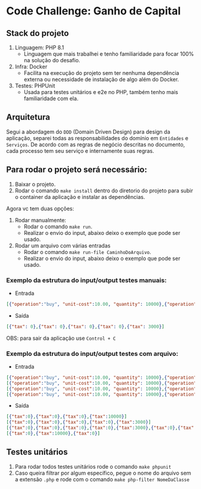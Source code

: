 # Code Challenge: Ganho de Capital
## Stack do projeto
1. Linguagem: PHP 8.1 
   * Linguagem que mais trabalhei e tenho familiaridade para focar 100% na solução do desafio.
2. Infra: Docker
   * Facilita na execução do projeto sem ter nenhuma dependência externa ou necessidade de instalação de algo além do Docker.
3. Testes: PHPUnit
   * Usada para testes unitários e e2e no PHP, também tenho mais familiaridade com ela.
   
## Arquitetura
Segui a abordagem do `DDD` (Domain Driven Design) para design da aplicação, separei todas as responsabilidades do domínio em `Entidades` e `Serviços`.
De acordo com as regras de negócio descritas no documento, cada processo tem seu serviço e internamente suas regras.

## Para rodar o projeto será necessário:

1. Baixar o projeto.
2. Rodar o comando `make install` dentro do diretorio do projeto para subir o container da aplicação e instalar as dependências.

Agora vc tem duas opções:
1. Rodar manualmente:
   * Rodar o comando `make run`.
   * Realizar o envio do input, abaixo deixo o exemplo que pode ser usado.
2. Rodar um arquivo com várias entradas
   * Rodar o comando `make run-file CaminhoDoArquivo`.
   * Realizar o envio do input, abaixo deixo o exemplo que pode ser usado.

### Exemplo da estrutura do input/output testes manuais:
* Entrada
``` json
[{"operation":"buy", "unit-cost":10.00, "quantity": 10000},{"operation":"sell", "unit-cost":2.00, "quantity": 5000},{"operation":"sell", "unit-cost":20.00, "quantity": 2000},{"operation":"sell", "unit-cost":20.00, "quantity": 2000},{"operation":"sell", "unit-cost":25.00, "quantity": 1000}]
```
* Saída
``` json
[{"tax": 0},{"tax": 0},{"tax": 0},{"tax": 0},{"tax": 3000}]
```
OBS: para sair da aplicação use `Control + C`

### Exemplo da estrutura do input/output testes com arquivo:
* Entrada
``` json
[{"operation":"buy", "unit-cost":10.00, "quantity": 10000},{"operation":"buy", "unit-cost":25.00, "quantity": 5000},{"operation":"sell", "unit-cost":15.00, "quantity": 10000},{"operation":"sell", "unit-cost":25.00, "quantity": 5000}]
[{"operation":"buy", "unit-cost":10.00, "quantity": 10000},{"operation":"sell", "unit-cost":2.00, "quantity": 5000},{"operation":"sell", "unit-cost":20.00, "quantity": 2000},{"operation":"sell", "unit-cost":20.00, "quantity": 2000},{"operation":"sell", "unit-cost":25.00, "quantity": 1000}]
[{"operation":"buy", "unit-cost":10.00, "quantity": 10000},{"operation":"sell", "unit-cost":2.00, "quantity": 5000},{"operation":"sell", "unit-cost":20.00, "quantity": 2000},{"operation":"sell", "unit-cost":20.00, "quantity": 2000},{"operation":"sell", "unit-cost":25.00, "quantity": 1000},{"operation":"buy", "unit-cost":20.00, "quantity": 10000},{"operation":"sell", "unit-cost":15.00, "quantity": 5000},{"operation":"sell", "unit-cost":30.00, "quantity": 4350},{"operation":"sell", "unit-cost":30.00, "quantity": 650}]
[{"operation":"buy", "unit-cost":10.00, "quantity": 10000},{"operation":"sell", "unit-cost":20.00, "quantity": 5000},{"operation":"sell", "unit-cost":5.00, "quantity": 5000}]
```
* Saída
``` json
[{"tax":0},{"tax":0},{"tax":0},{"tax":10000}]
[{"tax":0},{"tax":0},{"tax":0},{"tax":0},{"tax":3000}]
[{"tax":0},{"tax":0},{"tax":0},{"tax":0},{"tax":3000},{"tax":0},{"tax":0},{"tax":3700},{"tax":0}]
[{"tax":0},{"tax":10000},{"tax":0}]
```

## Testes unitários
1. Para rodar todos testes unitários rode o comando `make phpunit`
2. Caso queira filtrar por algum específico, pegue o nome do arquivo sem a extensão `.php` e rode com o comando `make php-filter NomeDaClasse`